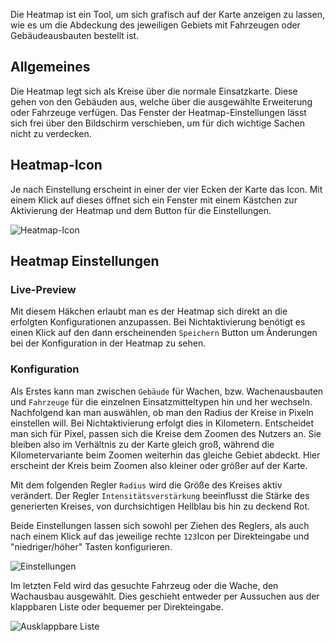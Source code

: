 Die Heatmap ist ein Tool, um sich grafisch auf der Karte anzeigen zu lassen, wie es um die Abdeckung des jeweiligen Gebiets mit Fahrzeugen oder Gebäudeausbauten bestellt ist.

## Allgemeines

Die Heatmap legt sich als Kreise über die normale Einsatzkarte. Diese gehen von den Gebäuden aus, welche über die ausgewählte Erweiterung oder Fahrzeuge verfügen.
Das Fenster der Heatmap-Einstellungen lässt sich frei über den Bildschirm verschieben, um für dich wichtige Sachen nicht zu verdecken.

## Heatmap-Icon

Je nach Einstellung erscheint in einer der vier Ecken der Karte das Icon. Mit einem Klick auf dieses öffnet sich ein Fenster mit einem Kästchen zur Aktivierung der Heatmap und dem Button für die Einstellungen.

![Heatmap-Icon](./heatmapicon.png)

## Heatmap Einstellungen

### Live-Preview

Mit diesem Häkchen erlaubt man es der Heatmap sich direkt an die erfolgten Konfigurationen anzupassen. Bei Nichtaktivierung benötigt es einen Klick auf den dann erscheinenden `Speichern` Button um Änderungen bei der Konfiguration in der Heatmap zu sehen.

### Konfiguration

Als Erstes kann man zwischen `Gebäude` für Wachen, bzw. Wachenausbauten und `Fahrzeuge` für die einzelnen Einsatzmitteltypen hin und her wechseln.
Nachfolgend kan man auswählen, ob man den Radius der Kreise in Pixeln einstellen will. Bei Nichtaktivierung erfolgt dies in Kilometern. Entscheidet man sich für Pixel, passen sich die Kreise dem Zoomen des Nutzers an. Sie bleiben also im Verhältnis zu der Karte gleich groß, während die Kilometervariante beim Zoomen weiterhin das gleiche Gebiet abdeckt. Hier erscheint der Kreis beim Zoomen also kleiner oder größer auf der Karte.

Mit dem folgenden Regler `Radius` wird die Größe des Kreises aktiv verändert. Der Regler `Intensitätsverstärkung` beeinflusst die Stärke des generierten Kreises, von durchsichtigen Hellblau bis hin zu deckend Rot.

Beide Einstellungen lassen sich sowohl per Ziehen des Reglers, als auch nach einem Klick auf das jeweilige rechte `123`Icon per Direkteingabe und "niedriger/höher" Tasten konfigurieren.

![Einstellungen](./heatmapeinstellungen.png)

Im letzten Feld wird das gesuchte Fahrzeug oder die Wache, den Wachausbau ausgewählt. Dies geschieht entweder per Aussuchen aus der klappbaren Liste oder bequemer per Direkteingabe.

![Ausklappbare Liste](./heatmapliste.png)
